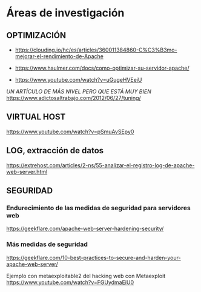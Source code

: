 # Áreas de investigación

## OPTIMIZACIÓN
  
* https://clouding.io/hc/es/articles/360011384860-C%C3%B3mo-mejorar-el-rendimiento-de-Apache

* https://www.haulmer.com/docs/como-optimizar-su-servidor-apache/

* https://www.youtube.com/watch?v=uGugeHVEeiU

*UN ARTÍCULO DE MÁS NIVEL PERO QUE ESTÁ MUY BIEN*
https://www.adictosaltrabajo.com/2012/06/27/tuning/


## VIRTUAL HOST
https://www.youtube.com/watch?v=pSmuAvSEpy0


## LOG, extracción de datos
https://extrehost.com/articles/2-ns/55-analizar-el-registro-log-de-apache-web-server.html

## SEGURIDAD 

### Endurecimiento de las medidas de seguridad para servidores web
https://geekflare.com/apache-web-server-hardening-security/

### Más medidas de seguridad
https://geekflare.com/10-best-practices-to-secure-and-harden-your-apache-web-server/

Ejemplo con metaexploitable2 del hacking web con Metaexploit
https://www.youtube.com/watch?v=FGUydmaEiU0



